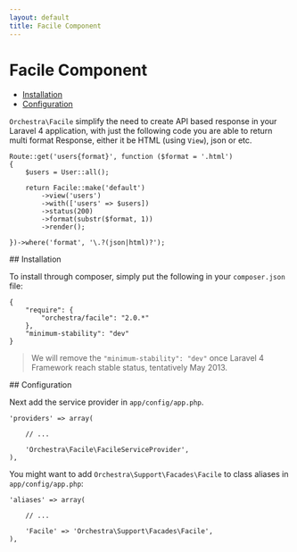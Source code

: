 ```yaml
---
layout: default
title: Facile Component
---
```


Facile Component
==============

* [Installation](#installation)
* [Configuration](#configuration)

<article id="introduction">

`Orchestra\Facile` simplify the need to create API based response in your Laravel 4 application, with just the following code you are able to return multi format Response, either it be HTML (using `View`), json or etc.

	Route::get('users{format}', function ($format = '.html')
	{
		$users = User::all();
		
		return Facile::make('default')
			->view('users')
			->with(['users' => $users])
			->status(200)
			->format(substr($format, 1))
			->render();

	})->where('format', '\.?(json|html)?');

</article>

<article id="installation">
## Installation

To install through composer, simply put the following in your `composer.json` file:

	{
		"require": {
			"orchestra/facile": "2.0.*"
		},
		"minimum-stability": "dev"
	}

> We will remove the `"minimum-stability": "dev"` once Laravel 4 Framework reach stable status, tentatively May 2013.

</article>

<article id="configuration">
## Configuration

Next add the service provider in `app/config/app.php`.

	'providers' => array(
		
		// ...
		
		'Orchestra\Facile\FacileServiceProvider',
	),

You might want to add `Orchestra\Support\Facades\Facile` to class aliases in `app/config/app.php`:

	'aliases' => array(

		// ...

		'Facile' => 'Orchestra\Support\Facades\Facile',
	),

</article>
